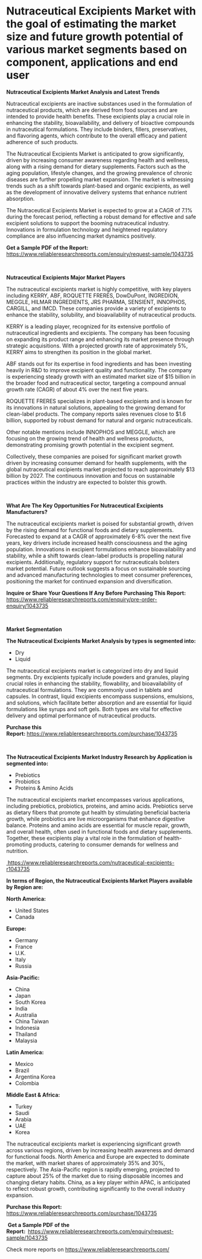 <p><h1>Nutraceutical Excipients Market with the goal of estimating the market size and future growth potential of various market segments based on component, applications and end user</h1></p><p><strong>Nutraceutical Excipients Market Analysis and Latest Trends</strong></p>
<p><p>Nutraceutical excipients are inactive substances used in the formulation of nutraceutical products, which are derived from food sources and are intended to provide health benefits. These excipients play a crucial role in enhancing the stability, bioavailability, and delivery of bioactive compounds in nutraceutical formulations. They include binders, fillers, preservatives, and flavoring agents, which contribute to the overall efficacy and patient adherence of such products.</p><p>The Nutraceutical Excipients Market is anticipated to grow significantly, driven by increasing consumer awareness regarding health and wellness, along with a rising demand for dietary supplements. Factors such as the aging population, lifestyle changes, and the growing prevalence of chronic diseases are further propelling market expansion. The market is witnessing trends such as a shift towards plant-based and organic excipients, as well as the development of innovative delivery systems that enhance nutrient absorption.</p><p>The Nutraceutical Excipients Market is expected to grow at a CAGR of 7.1% during the forecast period, reflecting a robust demand for effective and safe excipient solutions to support the booming nutraceutical industry. Innovations in formulation technology and heightened regulatory compliance are also influencing market dynamics positively.</p></p>
<p><strong>Get a Sample PDF of the Report:&nbsp;</strong> <a href="https://www.reliableresearchreports.com/enquiry/request-sample/1043735?utm_campaign=2487&utm_medium=2&utm_source=Github&utm_content=ia&utm_term=31032025&utm_id=nutraceutical-excipients">https://www.reliableresearchreports.com/enquiry/request-sample/1043735</a></p>
<p>&nbsp;</p>
<p><strong>Nutraceutical Excipients Major Market Players</strong></p>
<p><p>The nutraceutical excipients market is highly competitive, with key players including KERRY, ABF, ROQUETTE FRERES, DowDuPont, INGREDION, MEGGLE, HILMAR INGREDIENTS, JRS PHARMA, SENSIENT, INNOPHOS, CARGILL, and IMCD. These companies provide a variety of excipients to enhance the stability, solubility, and bioavailability of nutraceutical products.</p><p>KERRY is a leading player, recognized for its extensive portfolio of nutraceutical ingredients and excipients. The company has been focusing on expanding its product range and enhancing its market presence through strategic acquisitions. With a projected growth rate of approximately 5%, KERRY aims to strengthen its position in the global market.</p><p>ABF stands out for its expertise in food ingredients and has been investing heavily in R&D to improve excipient quality and functionality. The company is experiencing steady growth with an estimated market size of $15 billion in the broader food and nutraceutical sector, targeting a compound annual growth rate (CAGR) of about 4% over the next five years.</p><p>ROQUETTE FRERES specializes in plant-based excipients and is known for its innovations in natural solutions, appealing to the growing demand for clean-label products. The company reports sales revenues close to $1.6 billion, supported by robust demand for natural and organic nutraceuticals.</p><p>Other notable mentions include INNOPHOS and MEGGLE, which are focusing on the growing trend of health and wellness products, demonstrating promising growth potential in the excipient segment.</p><p>Collectively, these companies are poised for significant market growth driven by increasing consumer demand for health supplements, with the global nutraceutical excipients market projected to reach approximately $13 billion by 2027. The continuous innovation and focus on sustainable practices within the industry are expected to bolster this growth.</p></p>
<p>&nbsp;</p>
<p><strong>What Are The Key Opportunities For Nutraceutical Excipients Manufacturers?</strong></p>
<p><p>The nutraceutical excipients market is poised for substantial growth, driven by the rising demand for functional foods and dietary supplements. Forecasted to expand at a CAGR of approximately 6-8% over the next five years, key drivers include increased health consciousness and the aging population. Innovations in excipient formulations enhance bioavailability and stability, while a shift towards clean-label products is propelling natural excipients. Additionally, regulatory support for nutraceuticals bolsters market potential. Future outlook suggests a focus on sustainable sourcing and advanced manufacturing technologies to meet consumer preferences, positioning the market for continued expansion and diversification.</p></p>
<p><strong>Inquire or Share Your Questions If Any Before Purchasing This Report:</strong> <a href="https://www.reliableresearchreports.com/enquiry/pre-order-enquiry/1043735?utm_campaign=2487&utm_medium=2&utm_source=Github&utm_content=ia&utm_term=31032025&utm_id=nutraceutical-excipients">https://www.reliableresearchreports.com/enquiry/pre-order-enquiry/1043735</a></p>
<p>&nbsp;</p>
<p><strong>Market Segmentation</strong></p>
<p><strong>The Nutraceutical Excipients Market Analysis by types is segmented into:</strong></p>
<p><ul><li>Dry</li><li>Liquid</li></ul></p>
<p><p>The nutraceutical excipients market is categorized into dry and liquid segments. Dry excipients typically include powders and granules, playing crucial roles in enhancing the stability, flowability, and bioavailability of nutraceutical formulations. They are commonly used in tablets and capsules. In contrast, liquid excipients encompass suspensions, emulsions, and solutions, which facilitate better absorption and are essential for liquid formulations like syrups and soft gels. Both types are vital for effective delivery and optimal performance of nutraceutical products.</p></p>
<p><strong>Purchase this Report:&nbsp;</strong><a href="https://www.reliableresearchreports.com/purchase/1043735?utm_campaign=2487&utm_medium=2&utm_source=Github&utm_content=ia&utm_term=31032025&utm_id=nutraceutical-excipients">https://www.reliableresearchreports.com/purchase/1043735</a></p>
<p>&nbsp;</p>
<p><strong>The Nutraceutical Excipients Market Industry Research by Application is segmented into:</strong></p>
<p><ul><li>Prebiotics</li><li>Probiotics</li><li>Proteins & Amino Acids</li></ul></p>
<p><p>The nutraceutical excipients market encompasses various applications, including prebiotics, probiotics, proteins, and amino acids. Prebiotics serve as dietary fibers that promote gut health by stimulating beneficial bacteria growth, while probiotics are live microorganisms that enhance digestive balance. Proteins and amino acids are essential for muscle repair, growth, and overall health, often used in functional foods and dietary supplements. Together, these excipients play a vital role in the formulation of health-promoting products, catering to consumer demands for wellness and nutrition.</p></p>
<p><a href="https://www.reliableresearchreports.com/nutraceutical-excipients-r1043735?utm_campaign=2487&utm_medium=2&utm_source=Github&utm_content=ia&utm_term=31032025&utm_id=nutraceutical-excipients">&nbsp;https://www.reliableresearchreports.com/nutraceutical-excipients-r1043735</a></p>
<p><strong>In terms of Region, the Nutraceutical Excipients Market Players available by Region are:</strong></p>
<p>
    <p> <strong> North America: </strong>
        <ul>
            <li>United States</li>
            <li>Canada</li>
        </ul>
        </p> 
    <p> <strong> Europe: </strong>
        <ul>
            <li>Germany</li>
            <li>France</li>
            <li>U.K.</li>
            <li>Italy</li>
            <li>Russia</li>
        </ul>
        </p> 
    <p> <strong> Asia-Pacific: </strong>
        <ul>
            <li>China</li>
            <li>Japan</li>
            <li>South Korea</li>
            <li>India</li>
            <li>Australia</li>
            <li>China Taiwan</li>
            <li>Indonesia</li>
            <li>Thailand</li>
            <li>Malaysia</li>
        </ul>
        </p> 
    <p> <strong> Latin America: </strong>
        <ul>
            <li>Mexico</li>
            <li>Brazil</li>
            <li>Argentina Korea</li>
            <li>Colombia</li>
        </ul>
        </p> 
    <p> <strong> Middle East & Africa: </strong>
        <ul>
            <li>Turkey</li>
            <li>Saudi</li>
            <li>Arabia</li>
            <li>UAE</li>
            <li>Korea</li>
        </ul>
    </p>
    </p>
<p><p>The nutraceutical excipients market is experiencing significant growth across various regions, driven by increasing health awareness and demand for functional foods. North America and Europe are expected to dominate the market, with market shares of approximately 35% and 30%, respectively. The Asia-Pacific region is rapidly emerging, projected to capture about 25% of the market due to rising disposable incomes and changing dietary habits. China, as a key player within APAC, is anticipated to reflect robust growth, contributing significantly to the overall industry expansion.</p></p>
<p><strong>Purchase this Report: </strong><a href="https://www.reliableresearchreports.com/purchase/1043735?utm_campaign=2487&utm_medium=2&utm_source=Github&utm_content=ia&utm_term=31032025&utm_id=nutraceutical-excipients">https://www.reliableresearchreports.com/purchase/1043735</a></p>
<p>&nbsp;<strong>Get a Sample PDF of the Report:&nbsp;&nbsp;</strong><a href="https://www.reliableresearchreports.com/enquiry/request-sample/1043735?utm_campaign=2487&utm_medium=2&utm_source=Github&utm_content=ia&utm_term=31032025&utm_id=nutraceutical-excipients">https://www.reliableresearchreports.com/enquiry/request-sample/1043735</a></p>
<p><strong></strong></p>
<p>Check more reports on <a href="https://www.reliableresearchreports.com/?utm_campaign=2487&utm_medium=2&utm_source=Github&utm_content=ia&utm_term=31032025&utm_id=nutraceutical-excipients">https://www.reliableresearchreports.com/</a></p>